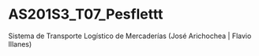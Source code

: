 # AS201S3_T07_Pesflettt
Sistema de Transporte Logístico de Mercaderías (José Arichochea | Flavio Illanes)
